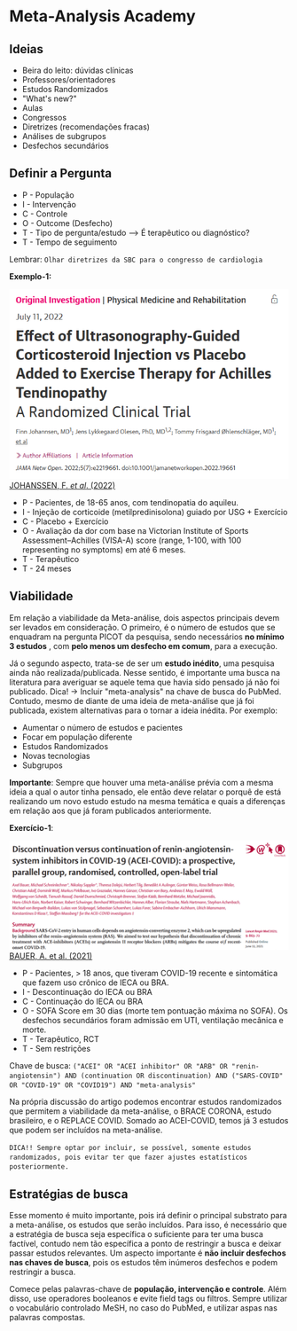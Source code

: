 # Meta-Analysis Academy

## Ideias
* Beira do leito: dúvidas clínicas
* Professores/orientadores
* Estudos Randomizados
* "What's new?"
* Aulas
* Congressos
* Diretrizes (recomendações fracas)
* Análises de subgrupos
* Desfechos secundários

## Definir a Pergunta

* P - População 
* I - Intervenção
* C - Controle
* O - Outcome (Desfecho)
* T - Tipo de pergunta/estudo --> É terapêutico ou diagnóstico?
* T - Tempo de seguimento

Lembrar: `Olhar diretrizes da SBC para o congresso de cardiologia`

**Exemplo-1:**

![PICOTT](PICOTT_1.png)
[JOHANSSEN, F. _et al_. (2022)](https://jamanetwork.com/journals/jamanetworkopen/fullarticle/2794124)
* P - Pacientes, de 18-65 anos, com tendinopatia do aquileu.
* I - Injeção de corticoide (metilpredinisolona) guiado por USG + Exercício
* C - Placebo + Exercício
* O - Avaliação da dor com base na  Victorian Institute of Sports Assessment–Achilles (VISA-A) score (range, 1-100, with 100 representing no symptoms) em até 6 meses.
* T - Terapêutico
* T - 24 meses

## Viabilidade

Em relação a viabilidade da Meta-análise, dois aspectos principais devem ser levados em consideração. O primeiro, é o número de estudos que se enquadram na pergunta PICOT da pesquisa, sendo necessários **no mínimo 3 estudos** , com **pelo menos um desfecho em comum**, para a execução. 

Já o segundo aspecto, trata-se de ser um **estudo inédito**, uma pesquisa ainda não realizada/publicada. Nesse sentido, é importante uma busca na literatura para averiguar se aquele tema que havia sido pensado já não foi publicado. Dica! -> Incluir "meta-analysis" na chave de busca do PubMed. Contudo, mesmo de diante de uma ideia de meta-análise que já foi publicada, existem alternativas para o tornar a ideia inédita. Por exemplo:
* Aumentar o número de estudos e pacientes
* Focar em população diferente
* Estudos Randomizados
* Novas tecnologias
* Subgrupos

**Importante**: Sempre que houver uma meta-análise prévia com a mesma ideia a qual o autor tinha pensado, ele então deve relatar o porquê de está realizando um novo estudo estudo na mesma temática e quais a diferenças em relação aos que já foram publicados anteriormente.

**Exercício-1**:

![alt text](lancet_2021.png)
[BAUER, A. et al. (2021)](https://pubmed.ncbi.nlm.nih.gov/34126053/
)

* P - Pacientes, > 18 anos, que tiveram COVID-19 recente e sintomática que fazem uso crônico de IECA ou BRA.
* I - Descontinuação do IECA ou BRA
* C - Continuação do IECA ou BRA
* O - SOFA Score em 30 dias (morte tem pontuação máxima no SOFA). Os desfechos secundários foram admissão em UTI, ventilação mecânica e morte.
* T - Terapêutico, RCT
* T - Sem restrições

Chave de busca: `("ACEI" OR "ACEI inhibitor" OR "ARB" OR "renin-angiotensin") AND (continuation OR discontinuation) AND ("SARS-COVID" OR "COVID-19" OR "COVID19") AND "meta-analysis"`

Na própria discussão do artigo podemos encontrar estudos randomizados que permitem a viabilidade da meta-análise, o BRACE CORONA, estudo brasileiro, e o REPLACE COVID. Somado ao ACEI-COVID, temos já 3 estudos que podem ser incluídos na meta-análise.

`DICA!! Sempre optar por incluir, se possível, somente estudos randomizados, pois evitar ter que fazer ajustes estatísticos posteriormente.`

## Estratégias de busca

Esse momento é muito importante, pois irá definir o principal substrato para a meta-análise, os estudos que serão incluídos. Para isso, é necessário que a estratégia de busca seja específica o suficiente para ter uma busca factível, contudo nem tão específica a ponto de restringir a busca e deixar passar estudos relevantes. Um aspecto importante é **não incluir desfechos nas chaves de busca**, pois os estudos têm inúmeros desfechos e podem restringir a busca.

Comece pelas palavras-chave de **população, intervenção e controle**. Além disso, use operadores booleanos e evite field tags ou filtros. Sempre utilizar o vocabulário controlado MeSH, no caso do PubMed, e utilizar aspas nas palavras compostas.




